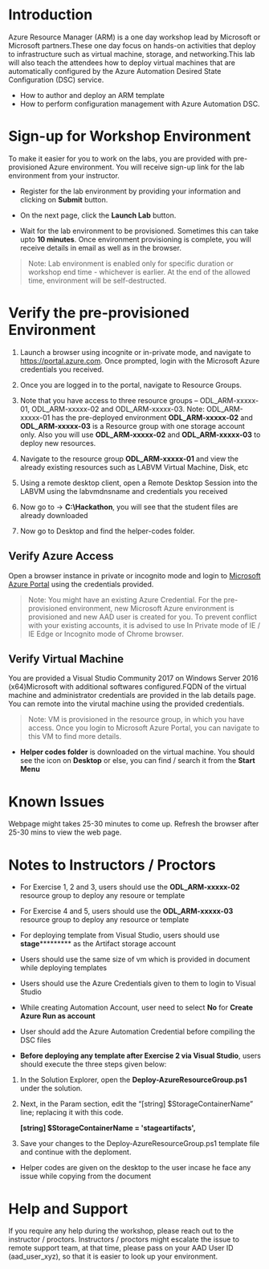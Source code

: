 # Introduction

Azure Resource Manager (ARM) is a one day workshop lead by Microsoft or Microsoft partners.These one day focus on hands-on activities that  deploy to infrastructure such as virtual machine, storage, and networking.This lab will also teach the attendees how to deploy virtual machines that are automatically configured by the Azure Automation Desired State Configuration (DSC) service.
* How to author and deploy an ARM template 
* How to perform configuration management with Azure Automation DSC.
 
# Sign-up for Workshop Environment

To make it easier for you to work on the labs, you are provided with pre-provisioned Azure environment. You will receive sign-up link for the lab environment from your instructor. 

* Register for the lab environment by providing your information and clicking on **Submit** button.

* On the next page, click the **Launch Lab** button.
  
* Wait for the lab environment to be provisioned. Sometimes this can take upto **10 minutes**. Once environment provisioning is complete, you will receive details in email as well as in the browser.
 
 > Note: Lab environment is enabled only for specific duration or workshop end time - whichever is earlier. At the end of the allowed time, environment will be self-destructed.
 
# Verify the pre-provisioned Environment

1. Launch a browser using incognite or in-private mode, and navigate to https://portal.azure.com. Once prompted, login with the Microsoft Azure credentials you received.   

2. Once you are logged in to the portal, navigate to Resource Groups. 
 
3. Note that you have access to three resource groups – ODL_ARM-xxxxx-01, ODL_ARM-xxxxx-02 and ODL_ARM-xxxxx-03. Note: ODL_ARM-xxxxx-01 has the pre-deployed environment **ODL_ARM-xxxxx-02** and **ODL_ARM-xxxxx-03** is a Resource group with one storage account only. Also you will use **ODL_ARM-xxxxx-02** and **ODL_ARM-xxxxx-03** to deploy new resources. 

4. Navigate to the resource group **ODL_ARM-xxxxx-01** and view the already existing resources such as LABVM Virtual Machine, Disk, etc

5. Using a remote desktop client, open a Remote Desktop Session into the LABVM using the labvmdnsname and credentials you received

6. Now go to -> **C:\Hackathon**, you will see that the student files are already downloaded

7. Now go to Desktop and find the helper-codes folder.  

## Verify Azure Access

Open a browser instance in private or incognito mode and login to [Microsoft Azure Portal](https://portal.azure.com) using the credentials provided.

> Note: You might have an existing Azure Credential. For the pre-provisioned environment, new Microsoft Azure environment is provisioned and new AAD user is created for you. To prevent conflict with your existing accounts, it is advised to use In Private mode of IE / IE Edge or Incognito mode of Chrome browser.

## Verify Virtual Machine

You are provided a Visual Studio Community 2017 on Windows Server 2016 (x64)Microsoft with additional softwares configured.FQDN of the virtual machine and administrator credentials are provided in the lab details page. You can remote into the virutal machine using the provided credentials.

> Note: VM is provisioned in the resource group, in which you have access. Once you login to Microsoft Azure Portal, you can navigate to this VM to find more details.

* **Helper codes folder** is downloaded on the virtual machine. You should see the icon on **Desktop** or else, you can find / search it from the **Start Menu**

# Known Issues

Webpage might takes 25-30 minutes to come up. Refresh the browser after 25-30 mins to view the web page.

# Notes to Instructors / Proctors

* For Exercise 1, 2 and 3, users should use the **ODL_ARM-xxxxx-02** resource group to deploy any resoure or template

* For Exercise 4 and 5, users should use the **ODL_ARM-xxxxx-03** resource group to deploy any resource or template

* For deploying template from Visual Studio, users should use  **stage*********** as the Artifact storage account

* Users should use the same size of vm which is provided in document while deploying templates

* Users should use the Azure Credentials given to them to login to Visual Studio

* While creating Automation Account, user need to select **No** for **Create Azure Run as account**

* User should add the Azure Automation Credential before compiling the DSC files

* **Before deploying any template after Exercise 2 via Visual Studio**, users should execute the three steps given below:

1. In the Solution Explorer, open the **Deploy-AzureResourceGroup.ps1** under the solution. 
 
2. Next, in the Param section, edit the “[string] $StorageContainerName” line; replacing it with this code.    

   **[string] $StorageContainerName = 'stageartifacts',**

3. Save your changes to the Deploy-AzureResourceGroup.ps1 template file and continue with the deploment. 

* Helper codes are given on the desktop to the user incase he face any issue while copying from the document




# Help and Support

If you require any help during the workshop, please reach out to the instructor / proctors. Instructors / proctors might escalate the issue to remote support team, at that time, please pass on your AAD User ID (aad_user_xyz), so that it is easier to look up your environment.

  
